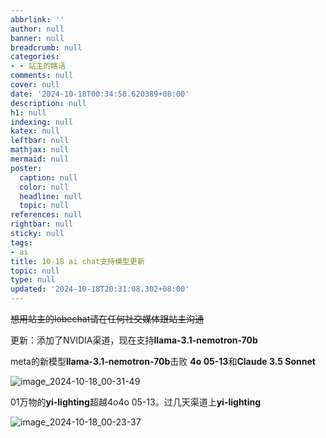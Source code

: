 ```yaml
---
abbrlink: ''
author: null
banner: null
breadcrumb: null
categories:
- - 站主的瞎话
comments: null
cover: null
date: '2024-10-18T00:34:58.620389+08:00'
description: null
h1: null
indexing: null
katex: null
leftbar: null
mathjax: null
mermaid: null
poster:
  caption: null
  color: null
  headline: null
  topic: null
references: null
rightbar: null
sticky: null
tags:
- ai
title: 10-18 ai chat支持模型更新
topic: null
type: null
updated: '2024-10-18T20:31:08.302+08:00'
---
```

~~想用站主的lobechat请在任何社交媒体跟站主沟通~~

更新：添加了NVIDIA渠道，现在支持**llama-3.1-nemotron-70b**

meta的新模型**llama-3.1-nemotron-70b**击败 **4o 05-13**和**Claude 3.5 Sonnet**

![image_2024-10-18_00-31-49](https://cdn.jsdelivr.net/gh/shangy1yi/picx-images-hosting@master/image_2024-10-18_00-31-49.9kg682cmtk.webp)

01万物的**yi-lighting**超越4o4o 05-13。过几天渠道上**yi-lighting**

![image_2024-10-18_00-23-37](https://cdn.jsdelivr.net/gh/shangy1yi/picx-images-hosting@master/image_2024-10-18_00-23-37.4n7pe7wyzk.webp)
